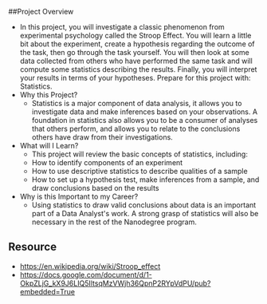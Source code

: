 ##Project Overview
- In this project, you will investigate a classic phenomenon from experimental psychology called the Stroop Effect. You will learn a little bit about the experiment, create a hypothesis regarding the outcome of the task, then go through the task yourself. You will then look at some data collected from others who have performed the same task and will compute some statistics describing the results. Finally, you will interpret your results in terms of your hypotheses.
Prepare for this project with: Statistics.
- Why this Project?
  - Statistics is a major component of data analysis, it allows you to investigate data and make inferences based on your observations. A foundation in statistics also allows you to be a consumer of analyses that others perform, and allows you to relate to the conclusions others have draw from their investigations.
- What will I Learn?
  - This project will review the basic concepts of statistics, including:
  - How to identify components of an experiment
  - How to use descriptive statistics to describe qualities of a sample
  - How to set up a hypothesis test, make inferences from a sample, and draw conclusions based on the results
- Why is this Important to my Career?
  - Using statistics to draw valid conclusions about data is an important part of a Data Analyst's work. A strong grasp of statistics will also be necessary in the rest of the Nanodegree program.

## Resource  
- https://en.wikipedia.org/wiki/Stroop_effect
- https://docs.google.com/document/d/1-OkpZLjG_kX9J6LIQ5IltsqMzVWjh36QpnP2RYpVdPU/pub?embedded=True
